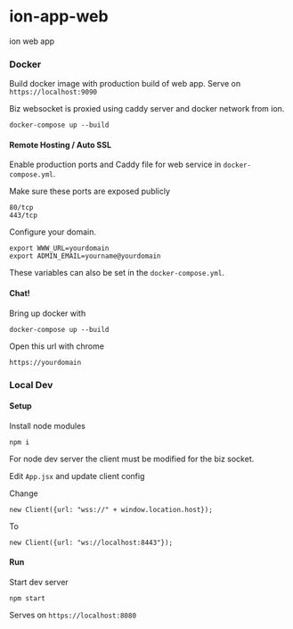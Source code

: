 # ion-app-web
ion web app

### Docker
Build docker image with production build of web app. Serve on `https://localhost:9090`

Biz websocket is proxied using caddy server and docker network from ion.

```
docker-compose up --build
```


#### Remote Hosting / Auto SSL

Enable production ports and Caddy file for web service in `docker-compose.yml`.

Make sure these ports are exposed publicly
```
80/tcp
443/tcp
```

Configure your domain.

```
export WWW_URL=yourdomain
export ADMIN_EMAIL=yourname@yourdomain
```

These variables can also be set in the `docker-compose.yml`.


#### Chat!

Bring up docker with
```
docker-compose up --build
```

Open this url with chrome

```
https://yourdomain
```


### Local Dev

#### Setup
Install node modules
```
npm i
```
For node dev server the client must be modified for the biz socket.

Edit `App.jsx` and update client config

Change
```
new Client({url: "wss://" + window.location.host});
```

To

```
new Client({url: "ws://localhost:8443"});
```


#### Run
Start dev server
```
npm start
```

Serves on `https://localhost:8080`
